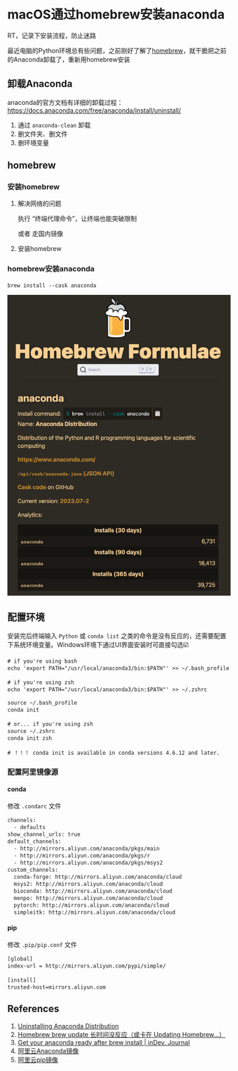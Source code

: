 # macOS通过homebrew安装anaconda




RT，记录下安装流程，防止迷路



<!--more-->



最近电脑的Python环境总有些问题，之前刚好了解了[homebrew](https://brew.sh/)，就干脆把之前的Anaconda卸载了，重新用homebrew安装







## 卸载Anaconda

anaconda的官方文档有详细的卸载过程：https://docs.anaconda.com/free/anaconda/install/uninstall/

1. 通过 `anaconda-clean` 卸载
2. 删文件夹、删文件
3. 删环境变量



## homebrew

### 安装homebrew

1. 解决网络的问题

   执行 “终端代理命令”，让终端也能突破限制 

   或者 走国内镜像

2. 安装homebrew



### homebrew安装anaconda

`brew install --cask anaconda`

![](./homebrew_install_anaconda.jpg)



## 配置环境

安装完后终端输入 `Python` 或 `conda list` 之类的命令是没有反应的，还需要配置下系统环境变量。Windows环境下通过UI界面安装时可直接勾选☑️

```shell
# if you're using bash
echo 'export PATH="/usr/local/anaconda3/bin:$PATH"' >> ~/.bash_profile

# if you're using zsh
echo 'export PATH="/usr/local/anaconda3/bin:$PATH"' >> ~/.zshrc
```



```shell
source ~/.bash_profile
conda init

# or... if you're using zsh
source ~/.zshrc
conda init zsh

# ！！！ conda init is available in conda versions 4.6.12 and later.
```



### 配置阿里镜像源

#### conda

修改 `.condarc` 文件

```
channels:
  - defaults
show_channel_urls: true
default_channels:
  - http://mirrors.aliyun.com/anaconda/pkgs/main
  - http://mirrors.aliyun.com/anaconda/pkgs/r
  - http://mirrors.aliyun.com/anaconda/pkgs/msys2
custom_channels:
  conda-forge: http://mirrors.aliyun.com/anaconda/cloud
  msys2: http://mirrors.aliyun.com/anaconda/cloud
  bioconda: http://mirrors.aliyun.com/anaconda/cloud
  menpo: http://mirrors.aliyun.com/anaconda/cloud
  pytorch: http://mirrors.aliyun.com/anaconda/cloud
  simpleitk: http://mirrors.aliyun.com/anaconda/cloud

```



#### pip

修改 `.pip/pip.conf` 文件

```
[global]
index-url = http://mirrors.aliyun.com/pypi/simple/

[install]
trusted-host=mirrors.aliyun.com
```









## References



1. [Uninstalling Anaconda Distribution](https://docs.anaconda.com/free/anaconda/install/uninstall/)
2. [Homebrew brew update 长时间没反应（或卡在 Updating Homebrew...） ](https://juejin.cn/post/6931190862295203848)
3. [Get your anaconda ready after brew install | inDev. Journal](https://frankindev.com/2018/01/27/get-anaconda-ready-with-brew/)
4. [阿里云Anaconda镜像](https://developer.aliyun.com/mirror/anaconda/)
5. [阿里云pip镜像](https://developer.aliyun.com/mirror/pypi?spm=a2c6h.13651102.0.0.27e11b11V4Ur7p)





<head> 
    <script defer src="https://use.fontawesome.com/releases/v5.0.13/js/all.js"></script> 
    <script defer src="https://use.fontawesome.com/releases/v5.0.13/js/v4-shims.js"></script> 
</head> 
<link rel="stylesheet" href="https://use.fontawesome.com/releases/v5.0.13/css/all.css">
